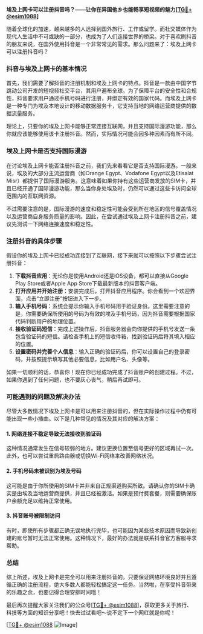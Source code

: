 **埃及上网卡可以注册抖音吗？——让你在异国他乡也能畅享短视频的魅力[[TG💪+ @esim1088](https://t.me/s/esim1088)]**

随着全球化的加速，越来越多的人选择到国外旅行、工作或留学。而社交媒体作为现代人生活中不可或缺的一部分，也成为了人们连接世界的桥梁。对于喜欢刷抖音的朋友来说，在国外使用抖音是一个非常常见的需求。那么问题来了：埃及上网卡可以注册抖音吗？

### 抖音与埃及上网卡的基本情况

首先，我们需要了解抖音的注册机制和埃及上网卡的特点。抖音是一款由中国字节跳动公司开发的短视频社交平台，其用户遍布全球。为了保障平台的安全性和合规性，抖音要求用户通过手机号码进行注册，并绑定有效的国家代码。而埃及上网卡是一种专门为埃及本地设计的移动数据服务卡，它支持当地的网络运营商提供的数据流量服务。

理论上，只要你的埃及上网卡能够正常连接互联网，并且支持国际漫游功能，那么你就应该能够使用该卡注册抖音。然而，实际情况可能会因多种因素而有所不同。

### 埃及上网卡是否支持国际漫游

在讨论埃及上网卡能否注册抖音之前，我们先来看看它是否支持国际漫游。一般来说，埃及的大部分主流运营商（如Orange Egypt、Vodafone Egypt以及Etisalat Misr）都提供了国际漫游服务。这意味着如果你持有这些运营商发放的SIM卡，并且已经开通了国际漫游功能，那么当你身处埃及时，仍然可以通过这些卡访问全球范围内的互联网资源。

不过需要注意的是，国际漫游的速度和稳定性可能会受到所在地区的信号覆盖情况以及运营商自身服务质量的影响。因此，在尝试通过埃及上网卡注册抖音之前，建议先测试一下网络连接速度和稳定性。

### 注册抖音的具体步骤

假设你的埃及上网卡已经成功连接到了互联网，接下来就可以按照以下步骤尝试注册抖音：

1. **下载抖音应用**：无论你是使用Android还是iOS设备，都可以直接从Google Play Store或者Apple App Store下载最新版本的抖音客户端。
2. **打开应用并开始注册**：安装完成后，打开抖音应用程序。你会看到一个欢迎界面，点击“立即注册”按钮进入下一步。
3. **输入手机号码**：系统会提示你输入手机号码用于验证身份。这里需要注意的是，你需要确保所使用的号码为有效的埃及手机号码，因为抖音需要根据国家代码判断用户的地理位置。
4. **接收验证码短信**：完成上述操作后，抖音服务器会向你提供的手机号发送一条包含验证码的短信。请检查手机上的短信收件箱，找到验证码后将其填入相应的位置。
5. **设置密码并完善个人信息**：输入正确的验证码后，你可以设置自己的登录密码，并按照提示填写其他必要信息，比如用户名、头像等。

如果一切顺利的话，恭喜你！现在你已经成功完成了抖音账户的创建过程。不过，如果你遇到了任何问题，也不要灰心丧气，稍后再试即可。

### 可能遇到的问题及解决办法

尽管大多数情况下埃及上网卡是可以用来注册抖音的，但在实际操作过程中仍有可能出现一些小插曲。以下是几种常见的情况及其对应的解决方案：

#### 1. 网络连接不稳定导致无法接收到验证码
这种情况通常发生在信号较弱的地方。建议更换位置至信号更好的区域再试一次。此外，也可以尝试重启路由器或切换Wi-Fi网络来改善网络状况。

#### 2. 手机号码未被识别为埃及号码
这可能是由于你所使用的SIM卡并非来自正规渠道购买所致。请确认你的SIM卡确实是由埃及当地运营商提供，并且已经被激活。如果是预付费套餐，则需要确保账户余额充足以维持正常使用。

#### 3. 抖音账号被限制访问
有时，即使所有步骤都正确无误地执行完毕，也可能因为某些技术原因而导致新创建的账号暂时无法正常使用。这种情况下，最好的办法就是联系抖音官方客服寻求帮助。

### 总结

综上所述，埃及上网卡是完全可以用来注册抖音的。只要保证网络环境良好并且遵循正确的注册流程，绝大多数人都能轻松搞定这一任务。当然啦，在享受抖音带来的乐趣之余，也要记得合理安排时间哦！

最后再次提醒大家关注我们的公众号[[TG💪+ @esim1088](https://t.me/s/esim1088)]，获取更多关于旅行、科技等方面的知识分享吧！快去试试看吧～说不定下一个网红就是你呢！

[[TG💪+ @esim1088](https://t.me/s/esim1088) ![Image](https://i.postimg.cc/4NQfJmqS/Snipaste-2025-05-13-00-14-12.png)]
